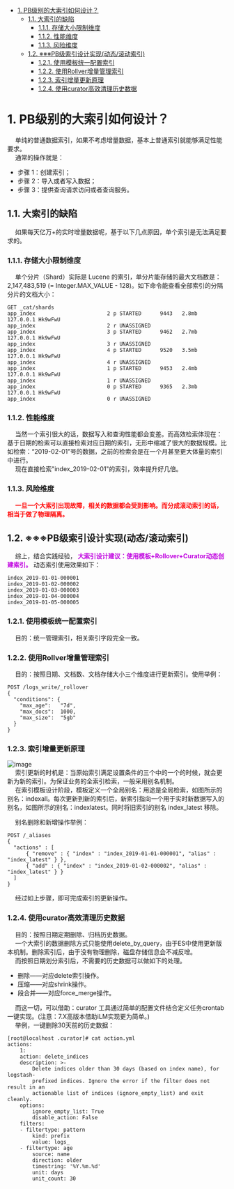 

<!-- TOC -->

- [1. PB级别的大索引如何设计？](#1-pb级别的大索引如何设计)
    - [1.1. 大索引的缺陷](#11-大索引的缺陷)
        - [1.1.1. 存储大小限制维度](#111-存储大小限制维度)
        - [1.1.2. 性能维度](#112-性能维度)
        - [1.1.3. 风险维度](#113-风险维度)
    - [1.2. ※※※PB级索引设计实现(动态/滚动索引)](#12-※※※pb级索引设计实现动态滚动索引)
        - [1.2.1. 使用模板统一配置索引](#121-使用模板统一配置索引)
        - [1.2.2. 使用Rollver增量管理索引](#122-使用rollver增量管理索引)
        - [1.2.3. 索引增量更新原理](#123-索引增量更新原理)
        - [1.2.4. 使用curator高效清理历史数据](#124-使用curator高效清理历史数据)

<!-- /TOC -->

# 1. PB级别的大索引如何设计？  
&emsp; 单纯的普通数据索引，如果不考虑增量数据，基本上普通索引就能够满足性能要求。  
&emsp; 通常的操作就是：  

* 步骤 1：创建索引；
* 步骤 2：导入或者写入数据；
* 步骤 3：提供查询请求访问或者查询服务。  

## 1.1. 大索引的缺陷  
&emsp; 如果每天亿万+的实时增量数据呢，基于以下几点原因，单个索引是无法满足要求的。  

### 1.1.1. 存储大小限制维度
&emsp; 单个分片（Shard）实际是 Lucene 的索引，单分片能存储的最大文档数是：2,147,483,519 (= Integer.MAX_VALUE - 128)。如下命令能查看全部索引的分隔分片的文档大小：  

```text
GET _cat/shards
app_index                       2 p STARTED      9443   2.8mb 127.0.0.1 Hk9wFwU
app_index                       2 r UNASSIGNED                          
app_index                       3 p STARTED      9462   2.7mb 127.0.0.1 Hk9wFwU
app_index                       3 r UNASSIGNED                          
app_index                       4 p STARTED      9520   3.5mb 127.0.0.1 Hk9wFwU
app_index                       4 r UNASSIGNED                          
app_index                       1 p STARTED      9453   2.4mb 127.0.0.1 Hk9wFwU
app_index                       1 r UNASSIGNED                          
app_index                       0 p STARTED      9365   2.3mb 127.0.0.1 Hk9wFwU
app_index                       0 r UNASSIGNED
```

### 1.1.2. 性能维度  
&emsp; 当然一个索引很大的话，数据写入和查询性能都会变差。而高效检索体现在：基于日期的检索可以直接检索对应日期的索引，无形中缩减了很大的数据规模。比如检索：“2019-02-01”号的数据，之前的检索会是在一个月甚至更大体量的索引中进行。  
&emsp; 现在直接检索"index_2019-02-01"的索引，效率提升好几倍。  

### 1.1.3. 风险维度
&emsp; **<font color = "red">一旦一个大索引出现故障，相关的数据都会受到影响。而分成滚动索引的话，相当于做了物理隔离。</font>**  

## 1.2. ※※※PB级索引设计实现(动态/滚动索引)
&emsp; 综上，结合实践经验， **<font color = "clime">大索引设计建议：使用模板+Rollover+Curator动态创建索引。</font>** 动态索引使用效果如下：  

```text
index_2019-01-01-000001
index_2019-01-02-000002
index_2019-01-03-000003
index_2019-01-04-000004
index_2019-01-05-000005
```

### 1.2.1. 使用模板统一配置索引
&emsp; 目的：统一管理索引，相关索引字段完全一致。  

### 1.2.2. 使用Rollver增量管理索引
&emsp; 目的：按照日期、文档数、文档存储大小三个维度进行更新索引。使用举例：  

```text
POST /logs_write/_rollover 
{
  "conditions": {
    "max_age":   "7d",
    "max_docs":  1000,
    "max_size":  "5gb"
  }
}
```

### 1.2.3. 索引增量更新原理  
![image](https://gitee.com/wt1814/pic-host/raw/master/images/ES/es-66.png)  
&emsp; 索引更新的时机是：当原始索引满足设置条件的三个中的一个的时候，就会更新为新的索引。为保证业务的全索引检索，一般采用别名机制。  
&emsp; 在索引模板设计阶段，模板定义一个全局别名：用途是全局检索，如图所示的别名：indexall。每次更新到新的索引后，新索引指向一个用于实时新数据写入的别名，如图所示的别名：indexlatest。同时将旧索引的别名 index_latest 移除。  

&emsp; 别名删除和新增操作举例：  

```text
POST /_aliases
{
  "actions" : [
      { "remove" : { "index" : "index_2019-01-01-000001", "alias" : "index_latest" } },
      { "add" : { "index" : "index_2019-01-02-000002", "alias" : "index_latest" } }
  ]
}
```
&emsp; 经过如上步骤，即可完成索引的更新操作。  

### 1.2.4. 使用curator高效清理历史数据
&emsp; 目的：按照日期定期删除、归档历史数据。  
&emsp; 一个大索引的数据删除方式只能使用delete_by_query，由于ES中使用更新版本机制。删除索引后，由于没有物理删除，磁盘存储信息会不减反增。  
&emsp; 而按照日期划分索引后，不需要的历史数据可以做如下的处理。  

* 删除——对应delete索引操作。
* 压缩——对应shrink操作。
* 段合并——对应force_merge操作。

&emsp; 而这一切，可以借助：curator 工具通过简单的配置文件结合定义任务crontab一键实现。(注意：7.X高版本借助iLM实现更为简单。)  
&emsp; 举例，一键删除30天前的历史数据：  

```text
[root@localhost .curator]# cat action.yml 
actions:
    1:
    action: delete_indices
    description: >-
        Delete indices older than 30 days (based on index name), for logstash-
        prefixed indices. Ignore the error if the filter does not result in an
        actionable list of indices (ignore_empty_list) and exit cleanly.
    options:
        ignore_empty_list: True
        disable_action: False
    filters:
    - filtertype: pattern
        kind: prefix
        value: logs_
    - filtertype: age
        source: name
        direction: older
        timestring: '%Y.%m.%d'
        unit: days
        unit_count: 30
```